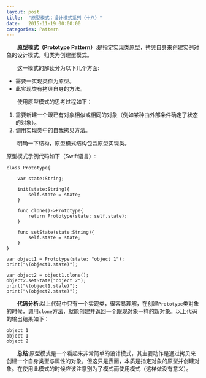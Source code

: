 ```yaml
---
layout: post
title:  "原型模式：设计模式系列（十八）"
date:   2015-11-19 00:00:00
categories: Pattern
---
```

&emsp;&emsp;**原型模式（Prototype Pattern）**:是指定实现类原型，拷贝自身来创建实例对象的设计模式，归类为创建型模式。

&emsp;&emsp;这一模式的解读分为以下几个方面:

* 需要一实现类作为原型。
* 此实现类有拷贝自身的方法。

&emsp;&emsp;使用原型模式的思考过程如下：

1. 需要新建一个跟已有对象相似或相同的对象（例如某种由外部条件确定了状态的对象）。
2. 调用实现类中的自我拷贝方法。

&emsp;&emsp;明确一下结构，原型模式结构包含原型实现类。

原型模式示例代码如下（Swift语言）:

	class Prototype{
	    
	    var state:String;
	    
	    init(state:String){
	        self.state = state;
	    }
	    
	    func clone()->Prototype{
	        return Prototype(state: self.state);
	    }
	    
	    func setState(state:String){
	        self.state = state;
	    }
	}

	var object1 = Prototype(state: "object 1");
	print("\(object1.state)");

	var object2 = object1.clone();
	object2.setState("object 2");
	print("\(object1.state)");
	print("\(object2.state)");


&emsp;&emsp;**代码分析**:以上代码中只有一个实现类，很容易理解，在创建`Prototype`类对象的时候，调用`clone`方法，就能创建并返回一个跟现对象一样的新对象。以上代码的输出结果如下：

	object 1
	object 1
	object 2

&emsp;&emsp;**总结**:原型模式是一个看起来非常简单的设计模式，其主要动作是通过拷贝来创建一个自身类型与属性的对象，但这只是表面，本质是指定对象的原型并创建对象。在使用此模式的时候应该注意别为了模式而使用模式（这样做没有意义）。